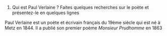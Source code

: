 1. Qui est Paul Verlaine ? Faites quelques recherches sur le poète et présentez-le en quelques lignes

Paul Verlaine est un poète et écrivain français du 19ème siècle qui est né à Metz en 1844. Il a publié son premier poème *Monsieur Prudhomme* en 1863